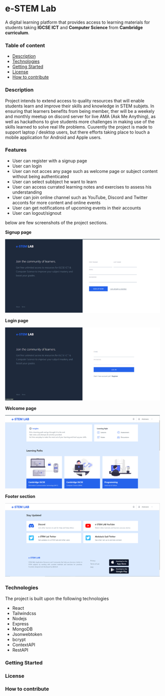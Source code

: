 # e-STEM Lab

A digital learning platform that provides access to learning materials for students taking **IGCSE ICT** and **Computer Science** from **Cambridge curriculum**.

### Table of content

- [Description](#description)
- [Technologies](#technologies)
- [Getting Started](#getting_started)
- [License](#License)
- [How to contribute](#how_to_contribute)

### Description

Project intends to extend access to quality resources that will enable students learn and improve their skills and knowledge in STEM subjets.
In ensuring that learners benefits from being member, ther will be a weekely and monthly meetup on discord server for live AMA (Ask Me Anything), as well as hackathons to give students more challenges in making use of the skills learned to solve real life problems.
Cuurently the project is made to support laptop / desktop users, but there efforts taking place to louch a mobile application for Android and Apple users.

### Features

- User can register with a signup page
- User can login
- User can not acces any page such as welcome page or subject content without being authenticated
- User can select subbject he want to learn
- User can access currated learning notes and exercises to assess his understanding
- User can join online channel such as YouTube, Discord and Twitter acconts for more content and online events
- User can get notifications of upcoming events in their accounts
- User can logout/signout

below are few screenshots of the project sections.

**Signup page**

<img src="/src/img/signup_page.png" >

**Login page**

<img src="/src/img/loginpage.png" >

**Welcome page**

<img src="/src/img/welcomepage.png">

**Footer section**

<img src="/src/img/footersection.png" >

### Technologies

The project is built upon the following technologies

- React
- Tailwindcss
- Nodejs
- Express
- MongoDB
- Jsonwebtoken
- bcrypt
- ContextAPI
- RestAPI

### Getting Started

### License

### How to contribute
